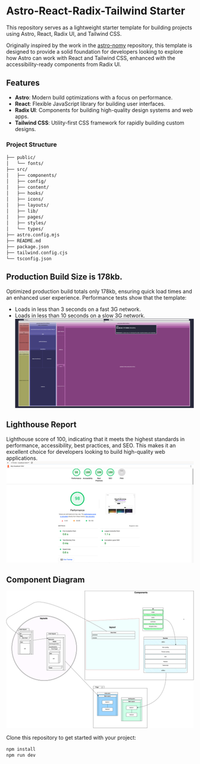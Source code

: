 # Astro-React-Radix-Tailwind Starter
This repository serves as a lightweight starter template for building projects using Astro, React, Radix UI, and Tailwind CSS.

Originally inspired by the work in the [astro-nomy](https://github.com/mickasmt/astro-nomy) repository, this template is designed to provide a solid foundation for developers looking to explore how Astro can work with React and Tailwind CSS, enhanced with the accessibility-ready components from Radix UI.


## Features

- **Astro**: Modern build optimizations with a focus on performance.
- **React**: Flexible JavaScript library for building user interfaces.
- **Radix UI**: Components for building high-quality design systems and web apps.
- **Tailwind CSS**: Utility-first CSS framework for rapidly building custom designs.




### Project Structure

    ├── public/
    │   └── fonts/
    ├── src/
    │   ├── components/
    │   ├── config/
    │   ├── content/
    │   ├── hooks/
    │   ├── icons/
    │   ├── layouts/
    │   ├── lib/
    │   ├── pages/
    │   ├── styles/
    │   └── types/
    ├── astro.config.mjs
    ├── README.md
    ├── package.json
    ├── tailwind.config.cjs
    └── tsconfig.json

## Production Build Size is 178kb.
Optimized production build totals only 178kb, ensuring quick load times and an enhanced user experience. Performance tests show that the template:

- Loads in less than 3 seconds on a fast 3G network.
- Loads in less than 10 seconds on a slow 3G network.
![blog](public/stats.png)


## Lighthouse Report
Lighthouse score of 100, indicating that it meets the highest standards in performance, accessibility, best practices, and SEO. This makes it an excellent choice for developers looking to build high-quality web applications.
![blog](public/lighthouse.png)

## Component Diagram
![blog](public/AstroLayoutDiagram.drawio.svg)



Clone this repository to get started with your project:

    npm install
    npm run dev